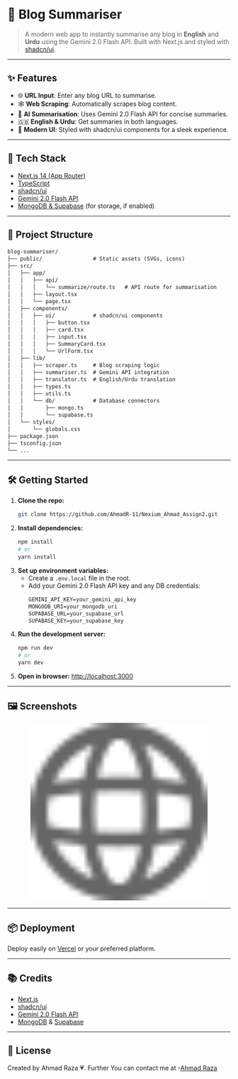 
# 📰 Blog Summariser

>A modern web app to instantly summarise any blog in **English** and **Urdu** using the Gemini 2.0 Flash API. Built with Next.js and styled with [shadcn/ui](https://ui.shadcn.com/).

---

## ✨ Features

- 🌐 **URL Input**: Enter any blog URL to summarise.
- 🕸️ **Web Scraping**: Automatically scrapes blog content.
- 🤖 **AI Summarisation**: Uses Gemini 2.0 Flash API for concise summaries.
- 🇬🇧 **English & Urdu**: Get summaries in both languages.
- 🎨 **Modern UI**: Styled with shadcn/ui components for a sleek experience.

---

## 🚀 Tech Stack

- [Next.js 14 (App Router)](https://nextjs.org/)
- [TypeScript](https://www.typescriptlang.org/)
- [shadcn/ui](https://ui.shadcn.com/)
- [Gemini 2.0 Flash API](https://ai.google.dev/gemini-api/docs)
- [MongoDB & Supabase](https://www.mongodb.com/) (for storage, if enabled)

---

## 📁 Project Structure

```
blog-summariser/
├── public/                # Static assets (SVGs, icons)
├── src/
│   ├── app/
│   │   ├── api/
│   │   │   └── summarize/route.ts   # API route for summarisation
│   │   ├── layout.tsx
│   │   └── page.tsx
│   ├── components/
│   │   ├── ui/            # shadcn/ui components
│   │   │   ├── button.tsx
│   │   │   ├── card.tsx
│   │   │   ├── input.tsx
│   │   │   ├── SummaryCard.tsx
│   │   │   └── UrlForm.tsx
│   ├── lib/
│   │   ├── scraper.ts     # Blog scraping logic
│   │   ├── summariser.ts  # Gemini API integration
│   │   ├── translator.ts  # English/Urdu translation
│   │   ├── types.ts
│   │   ├── utils.ts
│   │   └── db/            # Database connectors
│   │       ├── mongo.ts
│   │       └── supabase.ts
│   └── styles/
│       └── globals.css
├── package.json
├── tsconfig.json
└── ...
```

---

## 🛠️ Getting Started

1. **Clone the repo:**
   ```bash
   git clone https://github.com/AhmadR-11/Nexium_Ahmad_Assign2.git
   ```
2. **Install dependencies:**
   ```bash
   npm install
   # or
   yarn install
   ```
3. **Set up environment variables:**
   - Create a `.env.local` file in the root.
   - Add your Gemini 2.0 Flash API key and any DB credentials:
     ```env
     GEMINI_API_KEY=your_gemini_api_key
     MONGODB_URI=your_mongodb_uri
     SUPABASE_URL=your_supabase_url
     SUPABASE_KEY=your_supabase_key
     ```
4. **Run the development server:**
   ```bash
   npm run dev
   # or
   yarn dev
   ```
5. **Open in browser:**
   [http://localhost:3000](http://localhost:3000)

---

## 🖼️ Screenshots

<p align="center">
  <img src="public/globe.svg" alt="Blog Summariser UI" width="400"/>
</p>

---

## 📦 Deployment

Deploy easily on [Vercel](https://vercel.com/) or your preferred platform.

---

## 📚 Credits

- [Next.js](https://nextjs.org/)
- [shadcn/ui](https://ui.shadcn.com/)
- [Gemini 2.0 Flash API](https://ai.google.dev/gemini-api/docs)
- [MongoDB](https://www.mongodb.com/) & [Supabase](https://supabase.com/)

---

## 📝 License

Created by Ahmad Raza 💗. Further You can contact me at -[Ahmad Raza](https://my-portfolio-omega-one-60.vercel.app/)
